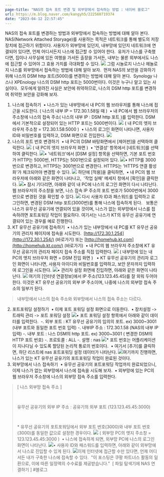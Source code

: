 ```yaml
---
page-title: "NAS의 접속 포트 변경 및 외부망에서 접속하는 방법 : 네이버 블로그"
url: https://m.blog.naver.com/kangyh5/222560719374
date: "2023-04-12 22:57:45"
---
```

NAS의 접속 포트를 변경하는 방법과 외부망에서 접속하는 방법에 대해 알아 본다.
NAS(Network Attached Storyage)를 사용하는 목적은 네트워크를 통해 별도의 저장 장치에 접근하기 위함이다. 사용자가 외부망에 있던지, 내부망에 있던지 네트워크에 연결되어 있다면, 언제 어디서든지 나스에 접근할 수 있어야 한다.
​
유저가 나스를 구축했다면, 집이나 사무실에 있든 여행을 가서든 출장을 가서든, 내부는 물론 외부에서도 나스에 접근할 수 있어야 그 효용 가치를 극대화할 수 있다.
![](https://mblogthumb-phinf.pstatic.net/MjAyMTExMDdfMjI0/MDAxNjM2MjUyNDIxNDgz.I4aeckQwNsfdEimIKwxvGiH7r3hIIxjHeffBJXqmjTgg.M5ypVwxWU2H-ptiDyLa8eDHgXnuOz6d3rYHUwBB1Kjwg.PNG.kangyh5/nas_1-0-1.PNG?type=w800)
그럼 시놀로지 나스나 헤놀로지 나스를 외부망에서 접속하는 방법에 대해 알아 보자.
​
먼저 NAS의 보안을 강화하기 위해 나스의 DSM http 포트(5000)를 변경하는 방법에 대해 알아 본다.
​
Synology 나스나 XPEnology 나스의 DSM http 포트는 5000번이다. 이것은 누구나 알고 있는 사실이다.
​
모두에게 알려진 사실은 보안에 취약하므로, 나스의 DSM http 포트를 변경하여 취약한 보안을 강화해 보자.
​
1) 나스에 접속하기
​
• 나스가 있는 내부망에서 내 PC의 웹 브라우저를 통해 나스에 접근을 시도한다. ( 나스의 내부 IP = 172.30.1.58일 때 )
​
• 내 PC에서 웹 브라우저의 주소창에 나스의 접속 주소( 나스의 내부 IP : DSM http 포트 )를 입력한다. DSM에서 기본적으로 설정되어 있는 HTTP 포트는 5000번이다.
![](https://mblogthumb-phinf.pstatic.net/MjAyMTExMDdfNTUg/MDAxNjM2MjM5NjA4NTE1.Yvy6suT6iMjXtKgAl7Ja8NrVVgdkWUmUBi4osDWV-m4g.KvI3b9BmDl9w9J45dyou1oGSWlHrg72vIkPqBOHjfUsg.PNG.kangyh5/nas_1-1-1.png?type=w800)
( 내 PC의 엣지 브라우저 주소창 = 172.30.1.58:5000 )
​
• 나스의 로그인 화면이 나타나면, 사용자 ID와 비밀번호를 입력하고, DSM 화면으로 진입한다.
![](https://mblogthumb-phinf.pstatic.net/MjAyMTExMDdfMTU2/MDAxNjM2MjM5Nzk5NDM1.FVxx5wpjNuCnPfyPM9YzaU3dD9U0hn8xkJimcYX2AK8g.HB_ILnMxeP7hTPL0WgAo4oxVhhcjEF2e53AUITTsj8Ag.PNG.kangyh5/nas_1-2.PNG?type=w800)
​
2) 나스의 포트 번호 변경하기
​
• 내 PC의 DSM 바탕화면에서 \[제어판\]을 선택하여 클릭한다.
![](https://mblogthumb-phinf.pstatic.net/MjAyMTExMDdfMTY2/MDAxNjM2MjM5OTgwMDYy.Us78J-O4omyXv7kB_Z1SOE8eVup4OcNQRBaFZidZlyIg.Gds13QYPfU6MRRKdPbdDTLBiym30DLeI1_FNKainjskg.PNG.kangyh5/nas_1-3-1.PNG?type=w800)
( 내 PC의 엣지 브라우저 화면 )
​
• '연결성' 항목에서 \[네트워크\]를 선택하여 클릭한다.
![](https://mblogthumb-phinf.pstatic.net/MjAyMTExMDdfMTE5/MDAxNjM2MjQwMjEwMzI3.PTxSRNdf5IRfe1BY4s9jD4dJSfrvpJZHXEVmtYFYe5cg.idfZGPmAgvnkAdII16cy8TmX7lzYelF_Y3JMWGhvih8g.PNG.kangyh5/nas_1-4-1.PNG?type=w800)
​
• '네트워크'에서 \[DSM 설정\] 항목을 선택하면, 기본 포트 번호가 HTTP는 5000번, HTTPS는 5001번으로 설정되어 있다.
![](https://mblogthumb-phinf.pstatic.net/MjAyMTExMDdfMTUy/MDAxNjM2MjQwNDk0NjQ5.pV8NBdlBMndRJ_9IJPUSboLdlKTIOBlcYWuCLuN2qYIg.w3yDMReZbteRssgRjPR5EgCKXiYMDoXFnOzQQzmP0R8g.PNG.kangyh5/nas_1-5-1.PNG?type=w800)
​
• HTTP를 3000번으로 변경하고, HTTPS는 3001번으로 변경한다. HTTPS는 'HTTPS 연결 활성화'가 체크되어야 변경할 수 있다.
![](https://mblogthumb-phinf.pstatic.net/MjAyMTExMDdfMTg2/MDAxNjM2MjQwNzQwODUx.1BqTudEMeVEoQ90j3PfVcL-fHayHxTxnh8vnm_m63KAg.j8ocN0Qo7cbvsxJlgf7x3SvGdQzetwWwIMe1Qpr3g6Yg.PNG.kangyh5/nas_1-7-1.PNG?type=w800)
하단에 \[적용\]을 클릭하면,
​
• 내 PC의 웹 브라우저에 아래와 같은 화면이 나타나고,
​
'작업 실패' 메세지 창에서 \[확인\]을 클릭한다.
![](https://mblogthumb-phinf.pstatic.net/MjAyMTExMDdfMjUw/MDAxNjM2MjQwODY4Mzc2.W0MrlAYuR0njq2Uzu0qEw_92BtYRiMUuFnO70qyspO8g.D9srHVtGwrdnqsXPg8EnVx7nud_OdQZfICzkiUWnKOAg.PNG.kangyh5/nas_1-9.PNG?type=w800)
​
• 잠시 기다리면, 아래와 같이 내 PC에 나스의 로그인 화면이 다시 나타난다. 웹 브라우저의 주소창을 보면, 나스 접속 IP 주소의 포트 번호가 5000번에서 3000번으로 변경된 것을 확인할 수 있다.
![](https://mblogthumb-phinf.pstatic.net/MjAyMTExMDdfMjQw/MDAxNjM2MjQxMTgwNzMx.sftDDWStDk6j-PcBklrwCh5GkM6yCRjipMFv6vIQi8sg._Lmvvw2ULBro9Y3P8zU0m_kcgUS4c0BRugTTm2uog_Mg.PNG.kangyh5/nas_1-10-1.PNG?type=w800)
다시 사용자 ID과 패스워드를 입력하고 로그인하면, 변경된 DSM http 포트(3000번)를 통해 나스에 접속하게 된다.
​
​
보통은 나스가 유무선 공유기에 연결되어 있을 것이며, 나스가 없는 외부망에서 나스를 접속하려면 포트포워딩 작업이 필요하다. 여기서는 나스가 KT의 유무선 공유기에 연결되어 있는 경우를 예로 진행한다.
​
1) KT 유무선 공유기에 접속하기
​
• 나스가 있는 내부망에서 내 PC를 KT 유무선 공유기의 관리자 페이지에 접속을 시도한다.
​
[http://172.30.1.254](http://172.30.1.254/) (바로가기)
또는
[http://homehub.kt.com](http://homehub.kt.com/) (바로가기)
​
• 내 PC의 웹 브라우저 주소창에 KT 유무선 공유기의 관리자 페이지 접속 주소를 직접 입력한다.
![](https://mblogthumb-phinf.pstatic.net/MjAyMTExMDdfNDQg/MDAxNjM2MjQzNDY0NDU1.9jxh-D3BXvLEJa3gXD8jLZFDPotWxy45al5X2jsApKog.MTETQZRTu2ZC7kVY-nJATnyt3qKK9fvFSL-0zpUpVNgg.PNG.kangyh5/nas_2-1-1.PNG?type=w800)
( 내부망에 있는 내 PC의 엣지 브라우저 화면 = DSM 진입 화면 )
​
​
• KT 유무선 공유기의 관리자 로그인 화면이 나타나면, 사용자 아이디와 비밀번호를 입력하고, 보안 문자까지 입력하여 로그인을 시도한다.
![](https://mblogthumb-phinf.pstatic.net/MjAyMTExMDdfMjU4/MDAxNjM2MjQzNTgwNDgz.IKHoNPR_xfiybzPCVOJwyTzpA29hUraYw06bV12-SqEg.gErwNQUq0k4gMxmfzP7Lx5g8fY5UMXZGsXXBExT7hQ0g.PNG.kangyh5/nas_2-2.PNG?type=w800)
​
• 관리자 설정 화면에 진입하면, 아래와 같은 화면이 나타난다.
![](https://mblogthumb-phinf.pstatic.net/MjAyMTExMDdfMTA4/MDAxNjM2MjQ0ODk5NTU0.SrHfchlHZFlyq4n0VecNtRY_3v6qT9zGYzfxjBWwIhYg.WP3uNcRwDiqUjKUWYy34dEfkm219HYv8wTeugU9Dgmcg.PNG.kangyh5/nas_2-3-1.PNG?type=w800)
여기의 \[인터넷 연결정보\]에서 IP 주소(123.123.45.45)를 잘 외워 두어야 한다. 이것은 KT 유무선 공유기의 외부 IP 주소이며, 나중에 나스의 외부망 접속 주소의 일부가 된다.
​
> 내부망에서 나스의 접속 주소와 외부망에서 나스의 접속 주소는 다르다.
2) 포트포워딩 설정하기
​
• 이제 포트 포워딩 설정 화면으로 이동한다.
​
• 장치설정 -> 트래릭 관리 -> 포트 포워딩 설정
![](https://mblogthumb-phinf.pstatic.net/MjAyMTExMDdfMTYx/MDAxNjM2MjQ1MTcyNjkz.NiTxDab8IGc2H0Gni7f_FrPv07hcvNhj8bJTrgB2es0g.GEox7Wx5n4bO7f4wQ1x2-e8eQnlsFS-t8EMWU35WBJkg.PNG.kangyh5/nas_2-4.PNG?type=w800)
​
• 포트 포워딩 설정 항목에서 아래와 같이 데이터를 입력한다.
​
\-. 외부 포트 : KT 유무선 공유기의 임의의 포트.
ex) 3000~3001 (내부 포트와 동일한 포트 번호 입력)
\-. 내부IP 주소 : 172.30.1.58 (NAS의 내부 IP 입력)
\-. 내부 포트 : 나스 DSM의 http 포트.
ex) 3000~3001 ( 변경한 DSM의 HTTP 포트 번호)
\-. 프로토콜 : ALL
\-. 설명 : nas
![](https://mblogthumb-phinf.pstatic.net/MjAyMTExMDdfMjEz/MDAxNjM2MjQ1MjA4Mzcz.rlvCSwcqn_IM_PlmYk_YBfM-su4wTk-PjkHYGWcvHUQg.vGP3LUnyKzCvMmf71afO3D4St7bKmrP6KpW7BpFid_Ug.PNG.kangyh5/nas_2-5.PNG?type=w800)
​
\* 포트 번호는 어플리케이션이 지나다닐 수 있도록 할당된 논리적 통로의 번호이다.
​
• 여기서 \[추가\]를 클릭하면, 하단 리스트에 nas 포트포워딩 설정 데이터가 나타난다.
![](https://mblogthumb-phinf.pstatic.net/MjAyMTExMDdfMTU3/MDAxNjM2MjQ1MzM5OTIz.PLuyIOkyhfIaEegqjz5AdMcpnWL19agOAJOo5WUe5LMg.IbzqV7yQexZvTzv7qLXG_EBZcE_VCJVBtgQdc85NTXUg.PNG.kangyh5/nas_2-6.PNG?type=w800)
​
여기까지 진행하면, 나스가 있는 KT 유무선 공유기의 포트포워딩 작업이 완료된 것이다.
​
​
3) 외부망에서 나스 접속하기
​
• 유무선 공유기의 포트포워딩 작업까지 완료되었으니, 이제 나스가 없는 외부망에서 나스에 접속을 시도해 보자.
​
• 외부망에 있는 PC의 웹 브라우저 주소창에 나스의 외부망 접속 주소를 입력한다.
​
> \[ 나스 외부망 접속 주소 \]
> 
> ​
> 
> 유무선 공유기의 외부 IP 주소 : 공유기의 외부 포트 (123.123.45.45:3000)
> 
> ​
> 
> \* 유무선 공유기의 포트포워딩에서 외부 포트 번호(3000)와 내부 포트 번호(3000)를 동일한 값으로 설정한 경우이다.
![](https://mblogthumb-phinf.pstatic.net/MjAyMTExMDdfNzIg/MDAxNjM2MjQ2NTQ5Mjc4.4lqk958eXYCN6FTthemcFaphzcTSDtXIg8S_FGzSt_Ug.dncijM4IiN2rNpIN1BvAvLD2HmSy2_MbgvAUVPWe31wg.PNG.kangyh5/nas_3-1-1.PNG?type=w800)
( 외부망 PC의 엣지 주소창 = 123.123.45.45:3000 )
​
• 나스에 접속하게 되면, 외부망 PC에 나스의 로그인 화면이 나타난다.
![](https://mblogthumb-phinf.pstatic.net/MjAyMTExMDdfMTc2/MDAxNjM2MjQ2ODg4NTk3.FfsQZS0KkRuzK2cSw4pX6A8ZLlEE9-9HueeggvdGvXsg.LxpIiSDw6P178UIMMOie8Ala0xkNo6Ef_yOKLtCQv_og.PNG.kangyh5/nas_3-2-1.PNG?type=w800)
​
• 사용자 ID와 패스워드를 입력하면, 아래와 같이 외부망에서 나스로 진입할 수 있게 된다.
![](https://mblogthumb-phinf.pstatic.net/MjAyMTExMDdfMTc1/MDAxNjM2MjQ3MjM0NjQ5.JjXXxAISF7FSF_kjHaCvgAbKEbcJ5pc2royTEGqOqYwg.N_4q9CI01J-ZPU-coaj4yct_saPfA6D9VNn-XzcXLJkg.PNG.kangyh5/nas_3-3-1.PNG?type=w800)
​
이제 인터넷에 접근할 수만 있다면, 언제 어디서든 내가 구축한 나스에 접속할 수 있다.
​
"이 포스팅은 쿠팡 파트너스 활동의 일환으로, 이에 따른 일정액의 수수료를 제공받습니다."
​
\[ 파일 탐색기에 NAS 연결하기 \]
#블로그 